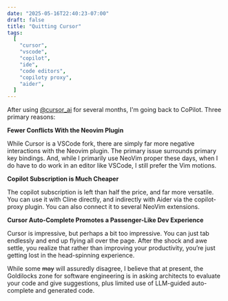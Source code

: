 ```yaml
---
date: "2025-05-16T22:40:23-07:00"
draft: false
title: "Quitting Cursor"
tags:
  [
    "cursor",
    "vscode",
    "copilot",
    "ide",
    "code editors",
    "copiloty proxy",
    "aider",
  ]
---
```


After using [@cursor_ai](https://x.com/cursor_ai) for several months, I'm going back to CoPilot. Three primary reasons:

**Fewer Conflicts With the Neovim Plugin**

While Cursor is a VSCode fork, there are simply far more negative interactions with the Neovim plugin. The primary issue surrounds primary key bindings. And, while I primarily use NeoVim proper these days, when I do have to do work in an editor like VSCode, I still prefer the Vim motions.

**Copilot Subscription is Much Cheaper**

The copilot subscription is left than half the price, and far more versatile. You can use it with Cline directly, and indirectly with Aider via the copilot-proxy plugin. You can also connect it to several NeoVim extensions.

**Cursor Auto-Complete Promotes a Passenger-Like Dev Experience**

Cursor is impressive, but perhaps a bit too impressive. You can just tab endlessly and end up flying all over the page. After the shock and awe settle, you realize that rather than improving your productivity, you’re just getting lost in the head-spinning experience.

While some ~~may~~ will assuredly disagree, I believe that at present, the Goldilocks zone for software engineering is in asking architects to evaluate your code and give suggestions, plus limited use of LLM-guided auto-complete and generated code.
